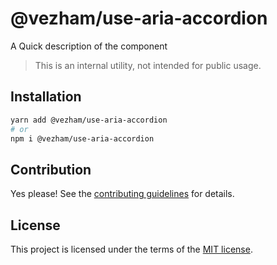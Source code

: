 # @vezham/use-aria-accordion

A Quick description of the component

> This is an internal utility, not intended for public usage.

## Installation

```sh
yarn add @vezham/use-aria-accordion
# or
npm i @vezham/use-aria-accordion
```

## Contribution

Yes please! See the
[contributing guidelines](https://github.com/vezham/heroui/blob/master/CONTRIBUTING.md)
for details.

## License

This project is licensed under the terms of the
[MIT license](https://github.com/vezham/heroui/blob/master/LICENSE).
